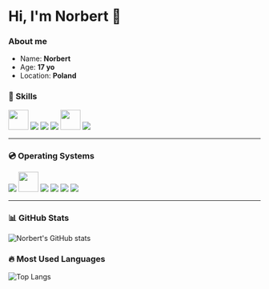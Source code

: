 # Hi, I'm Norbert 👋

### About me
- Name: **Norbert**
- Age: **17 yo**
- Location: **Poland**

### 🚀 Skills
<p>
  <img src="https://cdn.jsdelivr.net/gh/devicons/devicon/icons/markdown/markdown-original.svg" width="40" />

  <img src="https://img.shields.io/badge/Fumadocs-181717?style=for-the-badge&logo=github&logoColor=white" />

  <img src="https://img.shields.io/badge/Cloudflare-F38020?style=for-the-badge&logo=cloudflare&logoColor=white" />

  <img src="https://img.shields.io/badge/Cloudflare%20Pages-000000?style=for-the-badge&logo=cloudflare&logoColor=F38020" />

  <img src="https://cdn.jsdelivr.net/gh/devicons/devicon/icons/cplusplus/cplusplus-original.svg" width="40"/>

  <img src="https://img.shields.io/badge/Networking-0078D4?style=for-the-badge&logo=cisco&logoColor=white" />
</p>

---

### 💿 Operating Systems
<p>
  <img src="https://img.shields.io/badge/Proxmox-E57000?style=for-the-badge&logo=proxmox&logoColor=white" />
  
  <img src="https://cdn.jsdelivr.net/gh/devicons/devicon/icons/ubuntu/ubuntu-plain.svg" width="40"/>
  
  <img src="https://img.shields.io/badge/Ubuntu-E95420?style=for-the-badge&logo=ubuntu&logoColor=white" />

  <img src="https://img.shields.io/badge/Linux-FCC624?style=for-the-badge&logo=linux&logoColor=black" />

  <img src="https://img.shields.io/badge/Windows-0078D6?style=for-the-badge&logo=windows&logoColor=white" />

  <img src="https://img.shields.io/badge/Windows%20Server-0078D6?style=for-the-badge&logo=windows&logoColor=white" />
</p>

---

### 📊 GitHub Stats
![Norbert's GitHub stats](https://github-readme-stats.vercel.app/api?username=Norbertkkl&show_icons=true&theme=tokyonight)

### 🔥 Most Used Languages
![Top Langs](https://github-readme-stats.vercel.app/api/top-langs/?username=Norbertkkl&layout=compact&theme=tokyonight)
